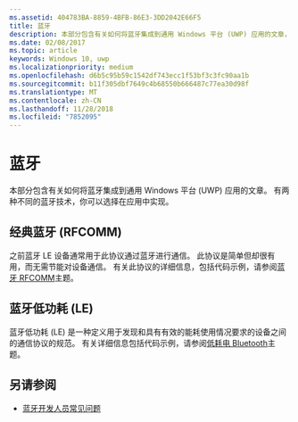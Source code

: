 ```yaml
---
ms.assetid: 404783BA-8859-4BFB-86E3-3DD2042E66F5
title: 蓝牙
description: 本部分包含有关如何将蓝牙集成到通用 Windows 平台 (UWP) 应用的文章，包括如何使用 RFCOMM、GATT 和低功耗 (LE) 广告。
ms.date: 02/08/2017
ms.topic: article
keywords: Windows 10, uwp
ms.localizationpriority: medium
ms.openlocfilehash: d6b5c95b59c1542df743ecc1f53bf3c3fc90aa1b
ms.sourcegitcommit: b11f305dbf7649c4b68550b666487c77ea30d98f
ms.translationtype: MT
ms.contentlocale: zh-CN
ms.lasthandoff: 11/28/2018
ms.locfileid: "7852095"
---
```

# <a name="bluetooth"></a>蓝牙
本部分包含有关如何将蓝牙集成到通用 Windows 平台 (UWP) 应用的文章。 有两种不同的蓝牙技术，你可以选择在应用中实现。

## <a name="classic-bluetooth-rfcomm"></a>经典蓝牙 (RFCOMM)
之前蓝牙 LE 设备通常用于此协议通过蓝牙进行通信。 此协议是简单但却很有用，而无需节能对设备通信。 有关此协议的详细信息，包括代码示例，请参阅[蓝牙 RFCOMM](send-or-receive-files-with-rfcomm.md)主题。

## <a name="bluetooth-low-energy-le"></a>蓝牙低功耗 (LE)
蓝牙低功耗 (LE) 是一种定义用于发现和具有有效的能耗使用情况要求的设备之间的通信协议的规范。 有关详细信息包括代码示例，请参阅[低耗电 Bluetooth](bluetooth-low-energy-overview.md)主题。

## <a name="see-also"></a>另请参阅
- [蓝牙开发人员常见问题](bluetooth-dev-faq.md)